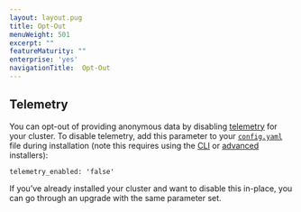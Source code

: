 ```yaml
---
layout: layout.pug
title: Opt-Out
menuWeight: 501
excerpt: ""
featureMaturity: ""
enterprise: 'yes'
navigationTitle:  Opt-Out
---
```






## Telemetry

You can opt-out of providing anonymous data by disabling [telemetry][4] for your cluster. To disable telemetry, add this parameter to your [`config.yaml`][1] file during installation (note this requires using the [CLI][2] or [advanced][3] installers):

`telemetry_enabled: 'false'`

If you’ve already installed your cluster and want to disable this in-place, you can go through an upgrade with the same parameter set.

 [1]: /1.9/installing/custom/configuration/configuration-parameters/
 [2]: /1.9/installing/custom/cli/
 [3]: /1.9/installing/custom/advanced/
 [4]: /1.9/overview/telemetry/
